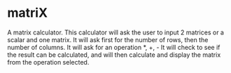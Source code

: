 # matriX
A matrix calculator. This calculator will ask the user to input 2 matrices or a scalar and one matrix.
It will ask first for the number of rows, then the number of columns.
It will ask for an operation *, +, - It will check to see if the result can be calculated,
and will then calculate and display the matrix from the operation selected.
